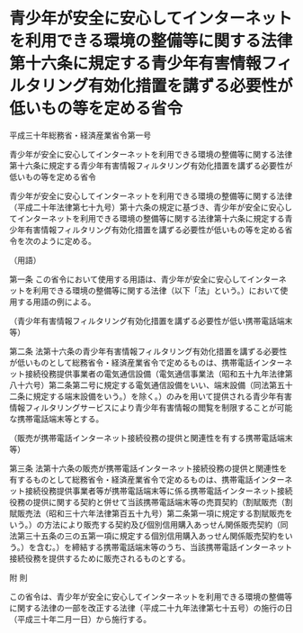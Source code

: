 # 青少年が安全に安心してインターネットを利用できる環境の整備等に関する法律第十六条に規定する青少年有害情報フィルタリング有効化措置を講ずる必要性が低いもの等を定める省令

平成三十年総務省・経済産業省令第一号

青少年が安全に安心してインターネットを利用できる環境の整備等に関する法律第十六条に規定する青少年有害情報フィルタリング有効化措置を講ずる必要性が低いもの等を定める省令

青少年が安全に安心してインターネットを利用できる環境の整備等に関する法律（平成二十年法律第七十九号）第十六条の規定に基づき、青少年が安全に安心してインターネットを利用できる環境の整備等に関する法律第十六条に規定する青少年有害情報フィルタリング有効化措置を講ずる必要性が低いもの等を定める省令を次のように定める。

（用語）

第一条 この省令において使用する用語は、青少年が安全に安心してインターネットを利用できる環境の整備等に関する法律（以下「法」という。）において使用する用語の例による。

（青少年有害情報フィルタリング有効化措置を講ずる必要性が低い携帯電話端末等）

第二条 法第十六条の青少年有害情報フィルタリング有効化措置を講ずる必要性が低いものとして総務省令・経済産業省令で定めるものは、携帯電話インターネット接続役務提供事業者の電気通信設備（電気通信事業法（昭和五十九年法律第八十六号）第二条第二号に規定する電気通信設備をいい、端末設備（同法第五十二条に規定する端末設備をいう。）を除く。）のみを用いて提供される青少年有害情報フィルタリングサービスにより青少年有害情報の閲覧を制限することが可能な携帯電話端末等とする。

（販売が携帯電話インターネット接続役務の提供と関連性を有する携帯電話端末等）

第三条 法第十六条の販売が携帯電話インターネット接続役務の提供と関連性を有するものとして総務省令・経済産業省令で定めるものは、携帯電話インターネット接続役務提供事業者等が携帯電話端末等に係る携帯電話インターネット接続役務の提供に関する契約と併せて当該携帯電話端末等の売買契約（割賦販売（割賦販売法（昭和三十六年法律第百五十九号）第二条第一項に規定する割賦販売をいう。）の方法により販売する契約及び個別信用購入あっせん関係販売契約（同法第三十五条の三の五第一項に規定する個別信用購入あっせん関係販売契約をいう。）を含む。）を締結する携帯電話端末等のうち、当該携帯電話インターネット接続役務を提供するために販売されるものとする。

附 則

この省令は、青少年が安全に安心してインターネットを利用できる環境の整備等に関する法律の一部を改正する法律（平成二十九年法律第七十五号）の施行の日（平成三十年二月一日）から施行する。
